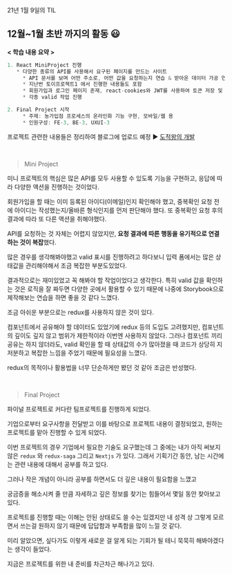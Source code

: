 21년 1월 9일의 TIL

## 12월~1월 초반 까지의 활동 😃

**< 학습 내용 요약 >**

```jsx
1. React MiniProject 진행
   * 다양한 종류의 API를 사용해서 요구된 페이지를 만드는 사이트
	 * API 문서를 보며 어떤 주소로, 어떤 값을 요청하는지 연습 & 받아온 데이터 가공 연습
	 * 지난번 토이프로젝트1 에서 진행한 내용들도 포함
	 * 회원가입과 로그인 페이지 존재, react-cookies와 JWT를 사용하여 토큰 저장 및 로그인 파악
	 * 각종 valid 작업 진행

2. Final Project 시작
	 * 주제: 농가입점 프로세스의 온라인화 기능 구현, 모바일/웹 용
	 * 인원구성: FE-3, BE-3, UXUI-3
```

프로젝트 관련한 내용들은 정리하여 블로그에 업로드 예정 ► [도적왕의 개발](https://dozukwang.tistory.com/category/%ED%94%84%EB%A1%9C%EC%A0%9D%ED%8A%B8)

<br>

> Mini Project


미니 프로젝트의 핵심은 많은 API를 모두 사용할 수 있도록 기능을 구현하고, 응답에 따라 다양한 액션을 진행하는 것이었다.

회원가입을 할 때는 이미 등록된 아이디(이메일)인지 확인해야 했고, 중복확인 요청 전에 아이디는 작성했는지/올바른 형식인지를 먼저 판단해야 했다. 또 중복확인 요청 후의 결과에 따라 또 다른 액션을 취해야했다.

API를 요청하는 것 자체는 어렵지 않았지만, **요청 결과에 따른 행동을 유기적으로 연결하는 것이 복잡**했다.

많은 경우를 생각해봐야했고 valid 표시를 진행하려고 하다보니 입력 폼에서는 많은 상태값을 관리해야해서 조금 복잡한 부분도있었다.

결과적으로는 재미있었고 꼭 해봐야 할 작업이었다고 생각한다. 특히 valid 값을 확인하는 것은 로직을 잘 짜두면 다양한 곳에서 활용할 수 있기 때문에 나중에 Storybook으로 제작해보는 연습을 하면 좋을 것 같다 느꼈다.

조금 아쉬운 부분으로는 redux를 사용하지 않은 것이 있다.

컴포넌트에서 공유해야 할 데이터도 있었기에 redux 등의 도입도 고려했지만, 컴포넌트의 깊이도 깊지 않고 범위가 제한적이라 이번엔 사용하지 않았다. 그러나 컴포넌트 끼리 공유는 하지 않더라도, valid 확인을 할 때 상태값의 수가 많아졌을 때 코드가 상당히 지저분하고 복잡한 느낌을 주었기 때문에 필요성을 느꼈다.

redux의 목적이나 활용법을 너무 단순하게만 봤던 것 같아 조금은 반성했다.

<br>

> Final Project


파이널 프로젝트로 커다란 팀프로젝트를 진행하게 되었다.

기업으로부터 요구사항을 전달받고 이를 바탕으로 프로젝트 내용이 결정되었고, 원하는 프로젝트를 맡아 진행할 수 있게 되었다.

이번 프로젝트의 경우 기업에서 필요한 기술도 요구했는데 그 중에는 내가 아직 써보지 않은 `redux` 와 `redux-saga` 그리고 `Nextjs` 가 있다. 그래서 기획기간 동안, 남는 시간에는 관련 내용에 대해서 공부를 하고 있다.

그러나 작은 개념이 아니라 공부를 하면서도 더 깊은 내용이 필요함을 느꼈고

궁금증을 해소시켜 줄 만큼 자세하고 깊은 정보를 찾기는 힘들어서 몇일 동안 찾아보고 있다.

프로젝트를 진행할 때는 이해는 안된 상태로도 쓸 수는 있겠지만 내 성격 상 그렇게 모르면서 쓰는걸 원하지 않기 때문에 답답함과 부족함을 많이 느낄 것 같다.

미리 알았으면, 싶다가도 이렇게 새로운 걸 알게 되는 기회가 될 테니 묵묵히 해봐야겠다는 생각이 들었다.

지금은 프로젝트를 위한 내 준비를 차근차근 해나가고 있다.

